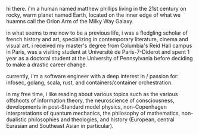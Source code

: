 hi there. i'm a human named matthew phillips living in the 21st century on rocky, warm planet named Earth, located on the inner edge of what we huamns call the Orion Arm of the Milky Way Galaxy. 

in what seems to me now to be a previous life, i was a fledgling scholar of french history and art, specializing in contemporary literature, cinema and visual art. i received my master's degree from Columbia's Reid Hall campus in Paris, was a visiting student at Université de Paris-7-Diderot and spent 1 year as a doctoral student at the University of Pennsylvania before deciding to make a drastic career change.

currently, i'm a software engineer with a deep interest in / passion for: infosec, golang, scala, rust, and containers/container orchestration.

in my free time, i like reading about various topics such as the various offshoots of information theory, the neuroscience of consciousness, developments in post-Standard model physics, non-Copenhagen interpretations of quantum mechanics, the philosophy of mathematics, non-dualistic philosophies and theologies, and history (European, central Eurasian and Southeast Asian in particular).
